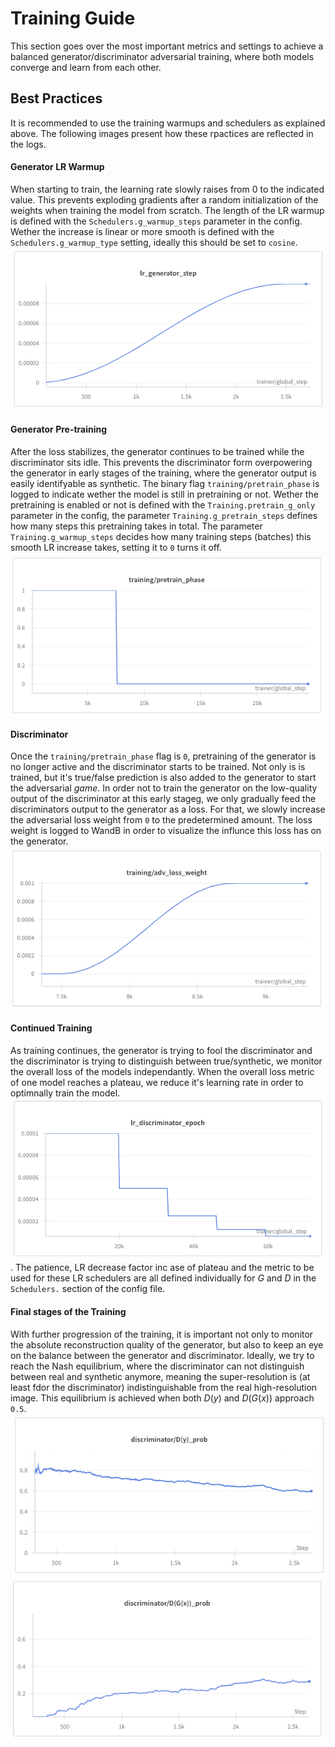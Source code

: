 
# Training Guide
This section goes over the most important metrics and settings to achieve a balanced generator/discriminator adversarial training, where both models converge and learn from each other.


## Best Practices
It is recommended to use the training warmups and schedulers as explained above. The following images present how these rpactices are reflected in the logs.

#### Generator LR Warmup
When starting to train, the learning rate slowly raises from 0 to the indicated value. This prevents exploding gradients after a random initialization of the weights when training the model from scratch. The length of the LR warmup is defined with the `Schedulers.g_warmup_steps` parameter in the config. Wether the increase is linear or more smooth is defined with the `Schedulers.g_warmup_type` setting, ideally this should be set to `cosine`.
![lr_gen_warmup](assets/lr_generator_warmup.png)

#### Generator Pre-training
After the loss stabilizes, the generator continues to be trained while the discriminator sits idle. This prevents the discriminator form overpowering the generator in early stages of the training, where the generator output is easily identifyable as synthetic. The binary flag `training/pretrain_phase` is logged to indicate wether the model is still in pretraining or not. Wether the pretraining is enabled or not is defined with the `Training.pretrain_g_only` parameter in the config, the parameter `Training.g_pretrain_steps` defines how many steps this pretraining takes in total. The parameter `Training.g_warmup_steps` decides how many training steps (batches) this smooth LR increase takes, setting it to `0` turns it off.
![gen_warmup](assets/pretrain_phase.png)

#### Discriminator 
Once the `training/pretrain_phase` flag is `0`, pretraining of the generator is no longer active and the discriminator starts to be trained. Not only is is trained, but it's true/false prediction is also added to the generator to start the adversarial *game*. In order not to train the generator on the low-quality output of the discriminator at this early stageg, we only gradually feed the discriminators output to the generator as a loss. For that, we slowly increase the adversarial loss weight from `0` to the predetermined amount. The loss weight is logged to WandB in order to visualize the influnce this loss has on the generator.
![adv_warmup](assets/adv_loss_warmup.png)

#### Continued Training
As training continues, the generator is trying to fool the discriminator and the discriminator is trying to distinguish between true/synthetic, we monitor the overall loss of the models independantly. When the overall loss metric of one model reaches a plateau, we reduce it's learning rate in order to optimnally train the model.
![lr_scheduler](assets/lr_scheduler.png). The patience, LR decrease factor inc ase of plateau and the metric to be used for these LR schedulers are all defined individually for $G$ and $D$ in the `Schedulers.` section of the config file.

#### Final stages of the Training
With further progression of the training, it is important not only to monitor the absolute reconstruction quality of the generator, but also to keep an eye on the balance between the generator and discriminator. Ideally, we try to reach the Nash equilibrium, where the discriminator can not distinguish between real and synthetic anymore, meaning the super-resolution is (at least fdor the discriminator) indistinguishable from the real high-resolution image. This equilibrium is achieved when both $D(y)$ and $D(G(x))$ approach `0.5`.
![adv1](assets/discr_y_prob.png)
![adv2](assets/discr_x_prob.png)